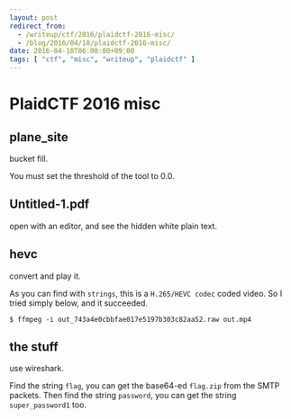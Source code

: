 ```yaml
---
layout: post
redirect_from:
  - /writeup/ctf/2016/plaidctf-2016-misc/
  - /blog/2016/04/18/plaidctf-2016-misc/
date: 2016-04-18T06:00:00+09:00
tags: [ "ctf", "misc", "writeup", "plaidctf" ]
---
```


# PlaidCTF 2016 misc

## plane_site

bucket fill.

You must set the threshold of the tool to $0.0$.

## Untitled-1.pdf

open with an editor, and see the hidden white plain text.

## hevc

convert and play it.

As you can find with `strings`, this is a `H.265/HEVC codec` coded video.
So I tried simply below, and it succeeded.

```
$ ffmpeg -i out_743a4e0cbbfae017e5197b303c82aa52.raw out.mp4
```

## the stuff

use wireshark.

Find the string `flag`, you can get the base64-ed `flag.zip` from the SMTP packets.
Then find the string `password`, you can get the string `super_password1` too.
